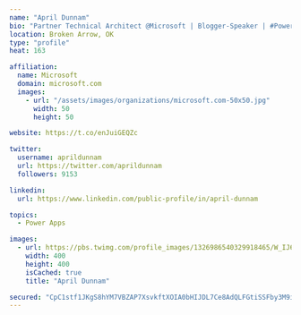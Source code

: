 ```yaml
---
name: "April Dunnam"
bio: "Partner Technical Architect @Microsoft | Blogger-Speaker | #PowerApps, #PowerAutomate, #Office365, #SharePoint | #WIT | #Karaoke Queen"
location: Broken Arrow, OK
type: "profile"
heat: 163

affiliation:
  name: Microsoft
  domain: microsoft.com
  images:
    - url: "/assets/images/organizations/microsoft.com-50x50.jpg"
      width: 50
      height: 50

website: https://t.co/enJuiGEQZc

twitter:
  username: aprildunnam
  url: https://twitter.com/aprildunnam
  followers: 9153

linkedin:
  url: https://www.linkedin.com/public-profile/in/april-dunnam

topics:
  - Power Apps

images:
  - url: https://pbs.twimg.com/profile_images/1326986540329918465/W_IJ6Ih2_400x400.jpg
    width: 400
    height: 400
    isCached: true
    title: "April Dunnam"

secured: "CpC1stf1JKgS8hYM7VBZAP7XsvkftXOIA0bHIJDL7Ce8AdQLFGtiSSFby3M9ij68Dbybit9bJOeJuVEDInE/YzHFTS0sg3en1rli7qHFBqUlVYQl5QEbWCZFHr0r7bZ4nZKLMn2CRbUf+FRptexuvNXlyinOwLuqQVczRoSZCQsJw6uKQeMwKncEUskzzeXkfKbPUriSOahREOMUV94s4UQREXhMmXjCLzEBtYu6J8P8yY+H4+q4b/HvyQImeWqa8ZGVix7YLwSuC1b3UzYLAO9nvI/hXqwV9l79+2PPCo6I8xlCwq1mUqmuv6JjHdulHesXzGu/ux+d7vCJf/oZBzXY5UiUExeHc65KOLGAGgZhs3I40gpWfK3kPj5GLNGcmurjVtAre1wzddsfKWd8dJ2xER04OGgJFdnc6SmJg9I=;8Fg6YXasx6/X1LyaF1TuCw=="
---
```



